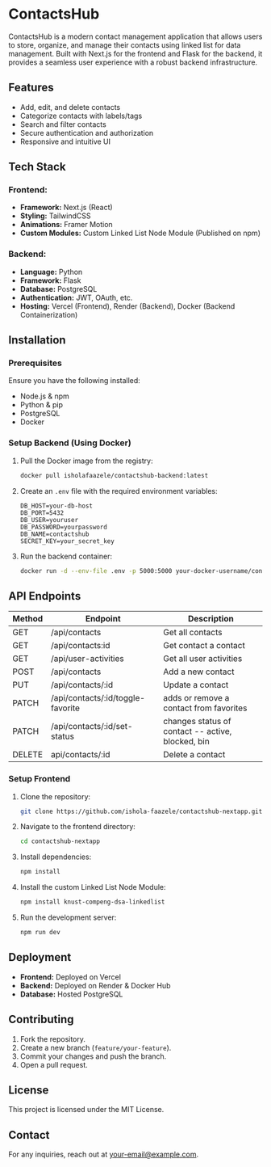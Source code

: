# ContactsHub

ContactsHub is a modern contact management application that allows users to store, organize, and manage their contacts using linked list for data management. Built with Next.js for the frontend and Flask for the backend, it provides a seamless user experience with a robust backend infrastructure.

## Features
- Add, edit, and delete contacts
- Categorize contacts with labels/tags
- Search and filter contacts
- Secure authentication and authorization
- Responsive and intuitive UI

## Tech Stack
### Frontend:
- **Framework:** Next.js (React)
- **Styling:** TailwindCSS
- **Animations:** Framer Motion
- **Custom Modules:** Custom Linked List Node Module (Published on npm)

### Backend:
- **Language:** Python
- **Framework:** Flask
- **Database:** PostgreSQL
- **Authentication:** JWT, OAuth, etc.
- **Hosting:** Vercel (Frontend), Render (Backend), Docker (Backend Containerization)

## Installation
### Prerequisites
Ensure you have the following installed:
- Node.js & npm
- Python & pip
- PostgreSQL
- Docker

### Setup Backend (Using Docker)
1. Pull the Docker image from the registry:
   ```bash
   docker pull isholafaazele/contactshub-backend:latest
   ```
2. Create an `.env` file with the required environment variables:
   ```env
   DB_HOST=your-db-host
   DB_PORT=5432
   DB_USER=youruser
   DB_PASSWORD=yourpassword
   DB_NAME=contactshub
   SECRET_KEY=your_secret_key
   ```
3. Run the backend container:
   ```bash
   docker run -d --env-file .env -p 5000:5000 your-docker-username/contactshub-backend:latest
   ```
## API Endpoints
| Method | Endpoint       | Description          |
|--------|----------------|------------------------|
| GET    | /api/contacts    | Get all contacts       |
| GET    | /api/contacts:id | Get contact a contact  |
| GET    | /api/user-activities    | Get all user activities       |
| POST   | /api/contacts    | Add a new contact      |
| PUT    | /api/contacts/:id               | Update a contact      |
| PATCH  | /api/contacts/:id/toggle-favorite| adds or remove a contact from favorites|
| PATCH | /api/contacts/:id/set-status | changes status of contact -- active, blocked, bin |
| DELETE | api/contacts/:id | Delete a contact      |

### Setup Frontend
1. Clone the repository:
   ```bash
   git clone https://github.com/ishola-faazele/contactshub-nextapp.git
   ```
3. Navigate to the frontend directory:
   ```bash
   cd contactshub-nextapp
   ```
4. Install dependencies:
   ```bash
   npm install
   ```
5. Install the custom Linked List Node Module:
   ```bash
   npm install knust-compeng-dsa-linkedlist
   ```
6. Run the development server:
   ```bash
   npm run dev
   ```


## Deployment
- **Frontend:** Deployed on Vercel
- **Backend:** Deployed on Render & Docker Hub
- **Database:** Hosted PostgreSQL

## Contributing
1. Fork the repository.
2. Create a new branch (`feature/your-feature`).
3. Commit your changes and push the branch.
4. Open a pull request.

## License
This project is licensed under the MIT License.

## Contact
For any inquiries, reach out at [your-email@example.com](mailto:your-email@example.com).

